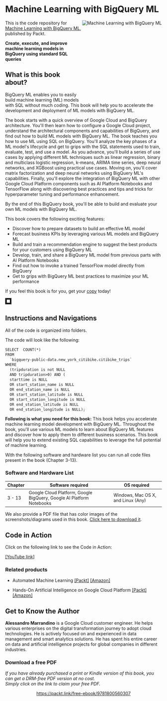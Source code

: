 


# Machine Learning with BigQuery ML

<a href="https://www.packtpub.com/product/machine-learning-with-bigquery-ml/9781800560307?utm_source=github&utm_medium=repository&utm_campaign=9781838982881"><img src="https://static.packt-cdn.com/products/9781800560307/cover/smaller" alt="Machine Learning with BigQuery ML" height="256px" align="right"></a>

This is the code repository for [Machine Learning with BigQuery ML](https://www.packtpub.com/product/machine-learning-with-bigquery-ml/9781800560307?utm_source=github&utm_medium=repository&utm_campaign=9781800560307), published by Packt.

**Create, execute, and improve machine learning models in BigQuery using standard SQL queries**

## What is this book about?
BigQuery ML enables you to easily build machine learning (ML) models with SQL without much coding. This book will help you to accelerate the development and deployment of ML models with BigQuery ML.

The book starts with a quick overview of Google Cloud and BigQuery architecture. You'll then learn how to configure a Google Cloud project, understand the architectural components and capabilities of BigQuery, and find out how to build ML models with BigQuery ML. The book teaches you how to use ML using SQL on BigQuery. You'll analyze the key phases of a ML model's lifecycle and get to grips with the SQL statements used to train, evaluate, test, and use a model. As you advance, you'll build a series of use cases by applying different ML techniques such as linear regression, binary and multiclass logistic regression, k-means, ARIMA time series, deep neural networks, and XGBoost using practical use cases. Moving on, you'll cover matrix factorization and deep neural networks using BigQuery ML's capabilities. Finally, you'll explore the integration of BigQuery ML with other Google Cloud Platform components such as AI Platform Notebooks and TensorFlow along with discovering best practices and tips and tricks for hyperparameter tuning and performance enhancement.

By the end of this BigQuery book, you'll be able to build and evaluate your own ML models with BigQuery ML.

This book covers the following exciting features: 
* Discover how to prepare datasets to build an effective ML model
* Forecast business KPIs by leveraging various ML models and BigQuery ML
* Build and train a recommendation engine to suggest the best products for your customers using BigQuery ML
* Develop, train, and share a BigQuery ML model from previous parts with AI Platform Notebooks
* Find out how to invoke a trained TensorFlow model directly from BigQuery
* Get to grips with BigQuery ML best practices to maximize your ML performance

If you feel this book is for you, get your [copy](https://www.amazon.com/dp/1800560303) today!

<a href="https://www.packtpub.com/?utm_source=github&utm_medium=banner&utm_campaign=GitHubBanner"><img src="https://raw.githubusercontent.com/PacktPublishing/GitHub/master/GitHub.png" alt="https://www.packtpub.com/" border="5" /></a>

## Instructions and Navigations
All of the code is organized into folders.

The code will look like the following:
```
SELECT  COUNT(*)
FROM
  `bigquery-public-data.new_york_citibike.citibike_trips`
WHERE
  (tripduration is not NULL
  AND tripduration>0) AND (
  starttime is NULL
  OR start_station_name is NULL
  OR end_station_name is NULL
  OR start_station_latitude is NULL
  OR start_station_longitude is NULL
  OR end_station_latitude is NULL
  OR end_station_longitude is NULL);

```

**Following is what you need for this book:**
This book helps you accelerate machine learning model development with BigQuery ML. Throughout the book, you'll use various ML models to learn about BigQuery ML features and discover how to apply them to different business scenarios. This book will help you to extend existing SQL capabilities to leverage the full potential of machine learning.	

With the following software and hardware list you can run all code files present in the book (Chapter 3-13).

### Software and Hardware List

| Chapter  | Software required                                                                    | OS required                        |
| -------- | -------------------------------------------------------------------------------------| -----------------------------------|
|  3 - 13  |   Google Cloud Platform, Google BigQuery, Google AI Platform Notebooks               | Windows, Mac OS X, and Linux (Any) |


We also provide a PDF file that has color images of the screenshots/diagrams used in this book. [Click here to download it](https://static.packt-cdn.com/downloads/9781800560307_ColorImages.pdf).

## Code in Action
Click on the following link to see the Code in Action: 

[[YouTube link]](https://bit.ly/3f11XbU)


### Related products <Other books you may enjoy>
* Automated Machine Learning [[Packt]](https://www.packtpub.com/product/automated-machine-learning/9781800567689) [[Amazon]](https://www.amazon.com/dp/1800567685)

* Hands-On Artificial Intelligence on Google Cloud Platform [[Packt]](https://www.packtpub.com/product/hands-on-artificial-intelligence-on-google-cloud-platform/9781789538465) [[Amazon]](https://www.amazon.com/dp/B084ZMWRMP)

## Get to Know the Author
**Alessandro Marrandino** is a Google Cloud customer engineer. He helps various enterprises on the digital transformation journey to adopt cloud technologies. He is actively focused on and experienced in data management and smart analytics solutions. He has spent his entire career on data and artificial intelligence projects for global companies in different industries.

### Download a free PDF

 <i>If you have already purchased a print or Kindle version of this book, you can get a DRM-free PDF version at no cost.<br>Simply click on the link to claim your free PDF.</i>
<p align="center"> <a href="https://packt.link/free-ebook/9781800560307">https://packt.link/free-ebook/9781800560307 </a> </p>
